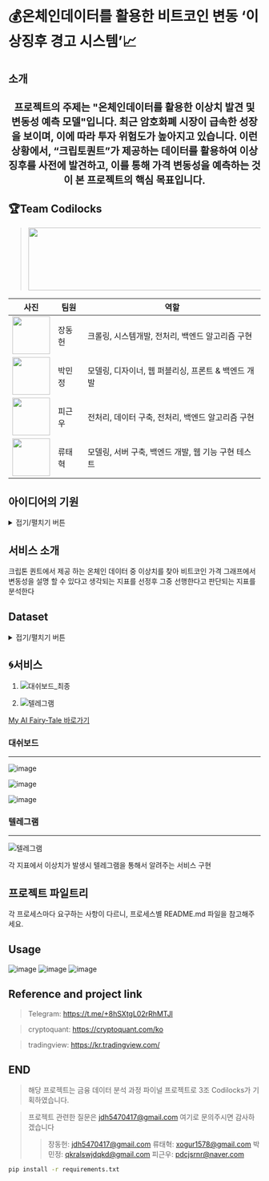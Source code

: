 # :moneybag:온체인데이터를 활용한 비트코인 변동 ‘이상징후 경고 시스템’:chart_with_upwards_trend:

## 소개
  <h1 align="center" style="font-size: 20px;"> 프로젝트의 주제는 "온체인데이터를 활용한 이상치 발견 및 변동성 예측 모델"입니다. 최근 암호화폐 시장이 급속한 성장을 보이며, 이에 따라 투자 위험도가 높아지고 있습니다. 이런 상황에서,  “크립토퀀트”가 제공하는 데이터를 활용하여 이상징후를 사전에 발견하고, 이를 통해 가격 변동성을 예측하는 것이 본 프로젝트의 핵심 목표입니다.</h1>

## :trophy:Team Codilocks
> <img src="https://github.com/TaehyukRyu/Project-by-Coldilocks/assets/141690029/9302ef69-6a0f-423c-9bca-447357ca4990" width="900" height="125">

| 사진 | 팀원 | 역할 |
| --- | --- | --- |
| <img src="https://github.com/TaehyukRyu/Project-by-Coldilocks/assets/141690029/482d4bd8-0211-421e-be64-13f73e3a30b8" width="75" height="75">| 장동헌 | 크롤링, 시스템개발, 전처리, 백엔드 알고리즘 구현 |
| <img src="https://github.com/TaehyukRyu/Project-by-Coldilocks/assets/141690029/025a056f-7ac0-40f3-ae78-2f9839f80fca" width="75" height="75">| 박민정 | 모델링, 디자이너, 웹 퍼블리싱, 프론트 & 백엔드 개발 |
| <img src="https://github.com/TaehyukRyu/Project-by-Coldilocks/assets/141690029/7609d5ff-ab9f-4794-b61d-4f5bf941c8c4" width="75" height="75">| 피근우 | 전처리, 데이터 구축, 전처리, 백엔드 알고리즘 구현 |
| <img src="https://github.com/TaehyukRyu/Project-by-Coldilocks/assets/141690029/df2915b7-9f9d-4984-a097-c45b889d1151" width="75" height="75">| 류태혁 | 모델링, 서버 구축, 백엔드 개발, 웹 기능 구현 테스트 |


## 아이디어의 기원
<details>
<summary>접기/펼치기 버튼</summary>
<div markdown="1">

![image](https://github.com/TaehyukRyu/Project-by-Coldilocks/assets/141690029/7592735c-c56f-4757-a82b-2e6cd9b9c841)
![image](https://github.com/TaehyukRyu/Project-by-Coldilocks/assets/141690029/25821245-6dd5-4536-b24d-b343d38616cb)

  기사링크:https://news.mt.co.kr/mtview.php?no=2023081417015674137

</div>
</details>


## 서비스 소개
크립톤 퀀트에서 제공 하는 온체인 데이터 중 이상치를 찾아 비트코인 가격 그래프에서 변동성을 설명 할 수 있다고 생각되는 지표를 선정후 그중 선행한다고 판단되는 지표를 분석한다
>> 

## Dataset
<details>
<summary>접기/펼치기 버튼</summary>
<div markdown="1">

![image](https://github.com/TaehyukRyu/Project-by-Coldilocks/assets/141690029/b37da0d3-057b-4f90-8180-09518b330218)
![image](https://github.com/TaehyukRyu/Project-by-Coldilocks/assets/141690029/aaf0377e-3f4b-46cc-8412-12b580878e66)
![image](https://github.com/TaehyukRyu/Project-by-Coldilocks/assets/141690029/7a3e8bd2-0de4-4f57-98cc-4957ef536869)
![image](https://github.com/TaehyukRyu/Project-by-Coldilocks/assets/141690029/6b9a0f1e-bd2e-447e-8de7-f09dde3be63c)
![image](https://github.com/TaehyukRyu/Project-by-Coldilocks/assets/141690029/2dd9300e-b23b-48db-bf80-ebf81b1dd916)
![image](https://github.com/TaehyukRyu/Project-by-Coldilocks/assets/141690029/8ae231ae-ff4c-419c-a118-eced4ffe78c5)
![image](https://github.com/TaehyukRyu/Project-by-Coldilocks/assets/141690029/5945d126-8b8b-4142-bafd-d8794462b1d0)

</div>
</details>

## :cyclone:서비스

1. ![대쉬보드_최종](https://github.com/TaehyukRyu/Project-by-Coldilocks/assets/141690029/7b8782fa-385b-4c8b-b67b-3adeacd3bcc8)



2. ![텔레그램](https://github.com/TaehyukRyu/Project-by-Coldilocks/assets/141690029/9f05a380-a404-40ed-a92b-79c0f3d875f0)


[My AI Fairy-Tale 바로가기](link-to-service)

### 대쉬보드
--------------------------------------------------------------------------------------------------------------------
![image](https://github.com/TaehyukRyu/Project-by-Coldilocks/assets/141690029/d74ffda3-d658-44ea-bd8b-a05864c54bdf)

![image](https://github.com/TaehyukRyu/Project-by-Coldilocks/assets/141690029/4f3dba2a-58b0-4ee9-85e1-89a91360b290)

![image](https://github.com/TaehyukRyu/Project-by-Coldilocks/assets/141690029/0a4711fe-05fd-4e3e-bc2d-fc3f76d361c0)


### 텔레그램
--------------------------------------------------------------------------------------------------------------------
![텔레그램](https://github.com/TaehyukRyu/Project-by-Coldilocks/assets/141690029/d65b1559-cb02-41d8-b008-b19c204dd057)

각 지표에서 이상치가 발생시 텔레그램을 통해서 알려주는 서비스 구현

## 프로젝트 파일트리
각 프로세스마다 요구하는 사항이 다르니, 프로세스별 README.md 파일을 참고해주세요.

## Usage
![image](https://github.com/TaehyukRyu/Project-by-Coldilocks/assets/141690029/f4fd8e5b-c795-4cbf-a2e9-6e797c3e4944)
![image](https://github.com/TaehyukRyu/Project-by-Coldilocks/assets/141690029/4e673aa8-f26c-4353-ab6f-3ba5c096ad86)
![image](https://github.com/TaehyukRyu/Project-by-Coldilocks/assets/141690029/b10b5b93-5116-44c2-9ac1-ce2d940980a8)


## Reference and project link
  > Telegram: https://t.me/+8hSXtgL02rRhMTJl

  > cryptoquant: https://cryptoquant.com/ko

  > tradingview: https://kr.tradingview.com/

## END
> 해당 프로젝트는 금융 데이터 분석 과정 파이널 프로젝트로 3조 Codilocks가 기획하였습니다.
 
> 프로젝트 관련한 질문은 jdh5470417@gmail.com 여기로 문의주시면 감사하겠습니다
>  > 장동헌: jdh5470417@gmail.com
>  > 류태혁: xogur1578@gmail.com
>  > 박민정: qkralswjdqkd@gmail.com
>  > 피근우: pdcjsrnr@naver.com

```bash
pip install -r requirements.txt
